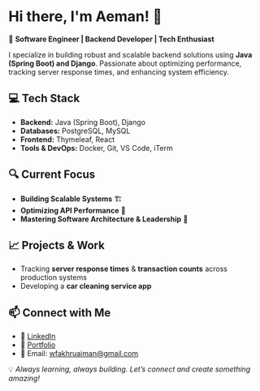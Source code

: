 # Hi there, I'm Aeman! 👋  

🚀 **Software Engineer | Backend Developer | Tech Enthusiast**  

I specialize in building robust and scalable backend solutions using **Java (Spring Boot) and Django**. Passionate about optimizing performance, tracking server response times, and enhancing system efficiency.  

## 💻 Tech Stack  
- **Backend:** Java (Spring Boot), Django
- **Databases:** PostgreSQL, MySQL  
- **Frontend:** Thymeleaf, React  
- **Tools & DevOps:** Docker, Git, VS Code, iTerm  

## 🔍 Current Focus  
- **Building Scalable Systems** 🏗️  
- **Optimizing API Performance** 🚀  
- **Mastering Software Architecture & Leadership** 🎯  

## 📈 Projects & Work  
- Tracking **server response times** & **transaction counts** across production systems  
- Developing a **car cleaning service app**  

## 📫 Connect with Me  
- 💼 [LinkedIn](https://www.linkedin.com/in/fakhruddin-aiman/)  
- 📝 [Portfolio]()  
- 📧 Email: wfakhruaiman@gmail.com

💡 *Always learning, always building. Let’s connect and create something amazing!*  


